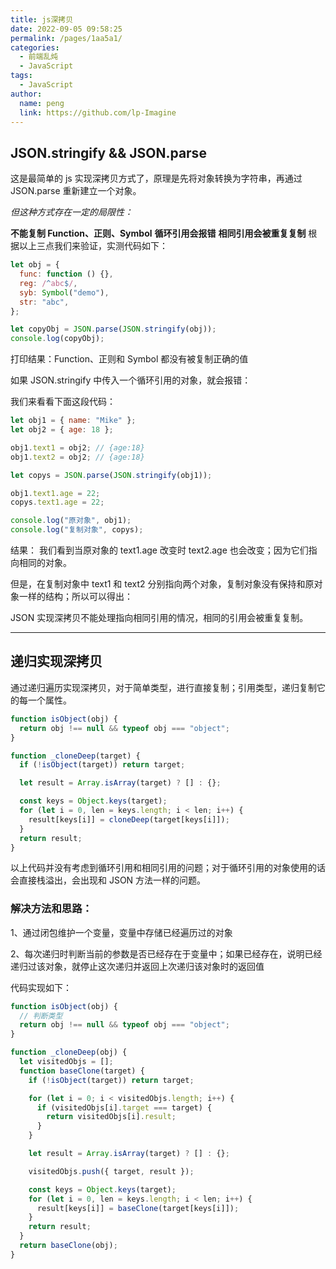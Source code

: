 ```yaml
---
title: js深拷贝
date: 2022-09-05 09:58:25
permalink: /pages/1aa5a1/
categories:
  - 前端乱炖
  - JavaScript
tags:
  - JavaScript
author:
  name: peng
  link: https://github.com/lp-Imagine
---
```


## JSON.stringify && JSON.parse

这是最简单的 js 实现深拷贝方式了，原理是先将对象转换为字符串，再通过 JSON.parse 重新建立一个对象。

<!-- more -->

_但这种方式存在一定的局限性：_

**不能复制 Function、正则、Symbol**
**循环引用会报错**
**相同引用会被重复复制**
根据以上三点我们来验证，实测代码如下：

```javascript
let obj = {
  func: function () {},
  reg: /^abc$/,
  syb: Symbol("demo"),
  str: "abc",
};

let copyObj = JSON.parse(JSON.stringify(obj));
console.log(copyObj);
```

打印结果：Function、正则和 Symbol 都没有被复制正确的值

如果 JSON.stringify 中传入一个循环引用的对象，就会报错：

我们来看看下面这段代码：

```javascript
let obj1 = { name: "Mike" };
let obj2 = { age: 18 };

obj1.text1 = obj2; // {age:18}
obj1.text2 = obj2; // {age:18}

let copys = JSON.parse(JSON.stringify(obj1));

obj1.text1.age = 22;
copys.text1.age = 22;

console.log("原对象", obj1);
console.log("复制对象", copys);
```

结果：
我们看到当原对象的 text1.age 改变时 text2.age 也会改变；因为它们指向相同的对象。

但是，在复制对象中 text1 和 text2 分别指向两个对象，复制对象没有保持和原对象一样的结构；所以可以得出：

JSON 实现深拷贝不能处理指向相同引用的情况，相同的引用会被重复复制。

---

## 递归实现深拷贝

通过递归遍历实现深拷贝，对于简单类型，进行直接复制；引用类型，递归复制它的每一个属性。

```javascript
function isObject(obj) {
  return obj !== null && typeof obj === "object";
}

function _cloneDeep(target) {
  if (!isObject(target)) return target;

  let result = Array.isArray(target) ? [] : {};

  const keys = Object.keys(target);
  for (let i = 0, len = keys.length; i < len; i++) {
    result[keys[i]] = cloneDeep(target[keys[i]]);
  }
  return result;
}
```

以上代码并没有考虑到循环引用和相同引用的问题；对于循环引用的对象使用的话会直接栈溢出，会出现和 JSON 方法一样的问题。

### 解决方法和思路：

1、通过闭包维护一个变量，变量中存储已经遍历过的对象

2、每次递归时判断当前的参数是否已经存在于变量中；如果已经存在，说明已经递归过该对象，就停止这次递归并返回上次递归该对象时的返回值

代码实现如下：

```javascript
function isObject(obj) {
  // 判断类型
  return obj !== null && typeof obj === "object";
}

function _cloneDeep(obj) {
  let visitedObjs = [];
  function baseClone(target) {
    if (!isObject(target)) return target;

    for (let i = 0; i < visitedObjs.length; i++) {
      if (visitedObjs[i].target === target) {
        return visitedObjs[i].result;
      }
    }

    let result = Array.isArray(target) ? [] : {};

    visitedObjs.push({ target, result });

    const keys = Object.keys(target);
    for (let i = 0, len = keys.length; i < len; i++) {
      result[keys[i]] = baseClone(target[keys[i]]);
    }
    return result;
  }
  return baseClone(obj);
}
```
